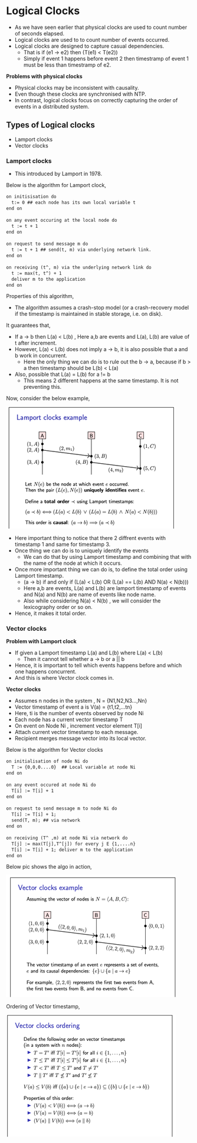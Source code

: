# Logical Clocks

- As we have seen earlier that physical clocks are used to count number of seconds elapsed.
- Logical clocks are used to to count number of events occurred.
- Logical clocks are designed to capture casual dependencies.
    - That is if (e1 -> e2) then (T(e1) < T(e2))
    - Simply if event 1 happens before event 2 then timestramp of event 1 must be less than timestramp of e2.

**Problems with physical clocks**

- Physical clocks may be inconsistent with causality.
- Even though these clocks are synchronised with NTP.
- In contrast, logical clocks focus on correctly capturing the order of events in a distributed system.

## Types of Logical clocks

- Lamport clocks
- Vector clocks

### **Lamport clocks**

- This introduced by Lamport in 1978.

Below is the algorithm for Lamport clock,

```shell
on initisisation do 
  t:= 0 ## each node has its own local variable t 
end on 

on any event occuring at the local node do 
  t := t + 1
end on

on request to send message m do 
  t := t + 1 ## send(t, m) via underlying network link.
end on

on receiving (t^, m) via the underlying network link do 
  t := max(t, t^) + 1
  deliver m to the application
end on 
```

Properties of this algorithm,

- The algorithm assumes a crash-stop model (or a crash-recovery model if the timestamp is maintained in stable storage,
  i.e. on disk).

It guarantees that,

- If a -> b then L(a) < L(b) , Here a,b are events and L(a), L(b) are value of t after increment.
- However, L(a) < L(b) does not imply a -> b, it is also possible that a and b work in concurrent.
    - Here the only thing we can do is to rule out the b -> a, because if b > a then timestamp should be L(b) < L(a)
- Also, possible that L(a) = L(b) for a != b
    - This means 2 different happens at the same timestamp. It is not preventing this.

Now, consider the below example,

![](./pics/lamport.png)

- Here important thing to notice that there 2 diffrent events with timestamp 1 and same for timestamp 3.
- Once thing we can do is to uniquely identify the events
    - We can do that by using Lamport timestamp and combining that with the name of the node at which it occurs.
- Once more important thing we can do is, to define the total order using Lamport timestamp.
    - (a -> b) if and only if (L(a) < L(b) OR (L(a) == L(b) AND N(a) < N(b)))
    - Here a,b are events, L(a) and L(b) are lamport timestamp of events and N(a) and N(b) are name of events like node
      name.
    - Also while considering N(a) < N(b) , we will consider the lexicography order or so on.
- Hence, it makes it total order.

### Vector clocks

**Problem with Lamport clock**

- If given a Lamport timestamp L(a) and L(b) where L(a) < L(b)
    - Then it cannot tell whether a -> b or a || b
- Hence, it is important to tell which events happens before and which one happens concurrent.
- And this is where Vector clock comes in.

**Vector clocks**

- Assumes n nodes in the system , N = {N1,N2,N3...,Nn}
- Vector timestamp of event a is V(a) = {t1,t2,...tn}
- Here, ti is the number of events observed by node Ni
- Each node has a current vector timestamp T
- On event on Node Ni , increment vector element T[i]
- Attach current vector timestamp to each message.
- Recipient merges message vector into its local vector.

Below is the algorithm for Vector clocks

```shell
on initialisation of node Ni do
  T := {0,0,0....0}  ## Local variable at node Ni
end on

on any event occured at node Ni do
  T[i] := T[i] + 1
end on

on request to send message m to node Ni do
  T[i] := T[i] + 1;
  send(T, m); ## via network
end on

on receiving (T^ ,m) at node Ni via network do 
  T[j] := max(T[j],T^[j]) for every j E {1,....n}
  T[i] := T[i] + 1; deliver m to the application
end on 
```

Below pic shows the algo in action,

![img.png](pics/img.png)

Ordering of Vector timestamp,

![img.png](pics/img1.png)